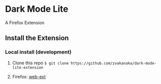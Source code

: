 # Dark Mode Lite
A Firefox Extension

## Install the Extension
### Local install (development)
1) Clone this repo `$ git clone https://github.com/zvakanaka/dark-mode-lite-extension`
<!-- 2) A. Chrome: chrome://extensions -> Developer Mode (switch on) -> “Load unpacked” (choose repo folder) -->
2) Firefox: [web-ext](https://extensionworkshop.com/documentation/develop/getting-started-with-web-ext/)

<!-- ### Install from Chrome Web Store
[Chrome Web Store]()
[Firefox Add-on]() -->
